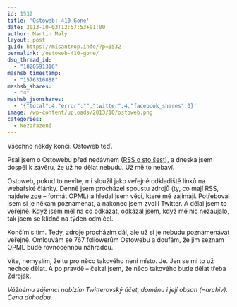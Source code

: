 ```yaml
---
id: 1532
title: 'Ostoweb: 410 Gone'
date: 2013-10-03T12:57:53+01:00
author: Martin Malý
layout: post
guid: https://misantrop.info/?p=1532
permalink: /ostoweb-410-gone/
dsq_thread_id:
  - "1820591316"
mashsb_timestamp:
  - "1576316888"
mashsb_shares:
  - "4"
mashsb_jsonshares:
  - '{"total":4,"error":"","twitter":4,"facebook_shares":0}'
image: /wp-content/uploads/2013/10/ostoweb.png
categories:
  - Nezařazené
---
```

Všechno někdy končí. Ostoweb teď.

<!--more-->

Psal jsem o Ostowebu před nedávnem ([RSS o sto šest](https://misantrop.info/rss-o-sto-sest/)), a dneska jsem dospěl k závěru, že už ho dělat nebudu. Už mě to nebaví.

Ostoweb, pokud to nevíte, mi sloužil jako veřejné odkladiště linků na webařské články. Denně jsem procházel spoustu zdrojů (ty, co mají RSS, najdete [zde](https://dl.dropboxusercontent.com/u/72831/zdroje.xml) &#8211; formát OPML) a hledal jsem věci, které mě zajímají. Potřeboval jsem si je někam poznamenat, a nakonec jsem zvolil Twitter. A dělal jsem to veřejně. Když jsem měl na co odkázat, odkázal jsem, když mě nic nezaujalo, tak jsem se klidně na týden odmlčel.

Končím s tím. Tedy, zdroje procházím dál, ale už si je nebudu poznamenávat veřejně. Omlouvám se 767 followerům Ostowebu a doufám, že jim seznam OPML bude rovnocennou náhradou.

Víte, nemyslím, že tu pro něco takového není místo. Je. Jen se mi to už nechce dělat. A po pravdě &#8211; čekal jsem, že něco takového bude dělat třeba Zdroják.

_Vážnému zájemci nabízím Twitterovský účet, doménu i její obsah (=archiv). Cena dohodou._